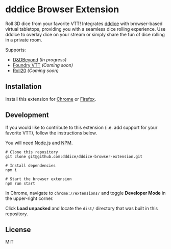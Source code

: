 # dddice Browser Extension

Roll 3D dice from your favorite VTT! Integrates [dddice](https://dddice.com) with browser-based virtual tabletops, providing you with a seamless dice rolling experience. Use dddice to overlay dice on your stream or simply share the fun of dice rolling in a private room.

Supports:

* [D&DBeyond]() _(In progress)_
* [Foundry VTT]() _(Coming soon)_
* [Roll20]() _(Coming soon)_

## Installation

Install this extension for [Chrome](https://chrome.google.com/webstore/category/extensions) or [Firefox](https://addons.mozilla.org/en-US/firefox/extensions/).

## Development

If you would like to contribute to this extension (i.e. add support for your favorite VTT), follow the instructions below.

You will need [Node.js](https://nodejs.org/en/) and [NPM](https://www.npmjs.com/).

``` shell
# Clone this repository
git clone git@github.com:dddice/dddice-browser-extension.git

# Install dependencies
npm i

# Start the browser extension
npm run start
```

In Chrome, navigate to `chrome://extensions/` and toggle **Developer Mode** in the upper-right corner.

Click **Load unpacked** and locate the `dist/` directory that was built in this repository.

## License

MIT

